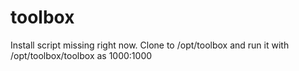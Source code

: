 # toolbox
Install script missing right now. 
Clone to /opt/toolbox and run it with /opt/toolbox/toolbox as 1000:1000
